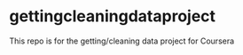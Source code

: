 gettingcleaningdataproject
==========================

This repo is for the getting/cleaning data project for Coursera
